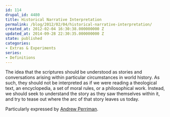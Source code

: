 ```yaml
---
id: 114
drupal_id: 4480
title: Historical Narrative Interpretation
permalink: /blog/2012/02/04/historical-narrative-interpretation/
created_at: 2012-02-04 16:30:38.000000000 Z
updated_at: 2014-09-28 22:30:35.000000000 Z
state: published
categories:
- Extras & Experiments
series:
- Definitions
---
```

The idea that the scriptures should be understood as stories and conversations arising within particular circumstances in world history. As such, they should not be interpreted as if we were reading a theological text, an encyclopedia, a set of moral rules, or a philosophical work. Instead, we should seek to understand the story as they saw themselves within it, and try to tease out where the arc of that story leaves us today.

Particularly expressed by [Andrew Perriman](http://www.postost.net/).
